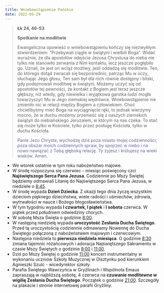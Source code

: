 ```yaml
---
title: Wniebowstąpienie Pańskie
date: 2022-05-29
---
```


> **Łk 24, 46-53**
>
> **Spotkanie na modlitwie**
>
> Ewangeliczna opowieść o wniebowstąpieniu kończy się niezwykłym stwierdzeniem: "Przebywali ciągle w świątyni i wielbili Boga". Widać wyraźnie, że dla apostołów odejście Jezusa Chrystusa do nieba nie tylko nie stanowiło zerwania z Nim kontaktu, lecz jeszcze pogłębiło go. Uznali, że jest on wciąż możliwy, jeśli oddadzą się modlitwie. Ten, do którego dotąd zwracali się bezpośrednio, patrząc Mu w oczy, słuchając Jego głosu, Ten sam był dla nich równie dostępny i bliski, gdy podejmowali modlitwę w świątyni. Możemy uczyć się od apostołów tej pewności, że kontakt z Bogiem jest teraz jeszcze głębszy, niż wtedy, gdy niewielka i wyjątkowa garstka ludzi mogła towarzyszyć Mu w Jego ziemskiej wędrówce. Wniebowstąpienie nie zmieniło nic w relacji między Bogiem a człowiekiem. Choć chcielibyśmy mieć Boga na wyciągnięcie ręki, to jednak wierzymy mocno, że w duchu możemy przenieść się z naszych ziemskich świątyń do niebiańskiego Jeruzalem, w którym na nas czeka. To stać się może tylko w Kościele, tylko przez posługę Kościoła, tylko w duchu Kościoła.
>
> <span style="color: #666699;"> Panie Jezu Chryste, wychodzę dziś poza miasto mojej codzienności, poza obszar moich codziennych spraw, by spojrzeć w niebo i na nowo nawiązać z Tobą głęboką relację. Ty żyjesz i królujesz na wieki wieków. Amen.
> &nbsp;

- We wtorek ostatnie w tym roku nabożeństwo majowe.
- W środę rozpoczyna się czerwiec - miesiąc poświęcony czci **Najświętszego Serca Pana Jezusa**. Codziennie po Mszy Świętej będziemy odmawiali Litanię do Najświętszego Serca Pana Jezusa, w niedziele o <u>8:45</u>.
- W środę wypada **Dzień Dziecka**. Z okazji tego dnia życzę wszystkim dzieciom pięknego dzieciństwa, wiele radości i uśmiechów, zdrowia, wytrwałości w nauce i Bożego błogosławieństwa.
- W tym tygodniu wypada **I czwartek, I piątek** i **I sobota** czerwca. W piątek przed południem odwiedziny chorych.
- W sobotę Msza Święta o godzinie <u>8:00</u>.
- W następną niedzielę wypada **uroczystość Zesłania Ducha Świętego**. Przed tą uroczystością codziennie odmawiamy Nowennę do Ducha Świętego połączoną z nabożeństwem majowym i czerwcowym.
- Następna niedziela to **pierwsza niedziela miesiąca**. O godzinie <u>8:30</u> zmiana tajemnic różańcowych i adoracja Najświętszego Sakramentu w czasie Mszy Świętych o godzinie <u>9:00</u> i <u>11:00</u>.
- Dziś po Mszy Świętej o godzinie <u>11:00</u> koncert instrumentalny w wykonaniu uczniów Szkoły Muzycznej w Olsztynku pod kierunkiem Agnieszki Szulc - wicedyrektor szkoły.
- Parafia Świętego Wawrzyńca w Gryźlinach i Wspólnota Emaus zapraszają w najbliższą sobotę, 4 czerwca na **czuwanie modlitewne w wigilię Zesłania Ducha Świętego**. Początek o godzinie <u>21:00</u>. Szczegóły na plakacie i stronie internetowej parafii Gryźliny.
